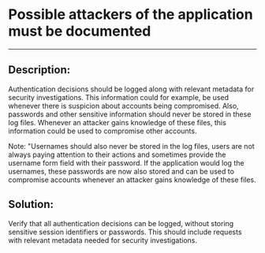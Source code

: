 # Possible attackers of the application must be documented
-------

## Description:

Authentication decisions should be logged along with relevant metadata for security 
investigations. This information could for example, be used whenever there is suspicion about
accounts being compromised. Also, passwords and other sensitive information should never be stored
in these log files. Whenever an attacker gains knowledge of these files, this information
could be used to compromise other accounts. 

Note: "Usernames should also never be stored in the log files, users are not always paying
attention to their actions and sometimes provide the username form field with their password.
If the application would log the usernames, these passwords are now also stored and can be
used to compromise accounts whenever an attacker gains knowledge of these files.

## Solution:

Verify that all authentication decisions can be logged, without storing sensitive session 
identifiers or passwords. This should include requests with relevant metadata
needed for security investigations.
